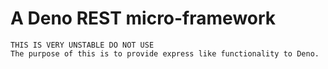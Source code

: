 # A Deno REST micro-framework

    THIS IS VERY UNSTABLE DO NOT USE
    The purpose of this is to provide express like functionality to Deno.
